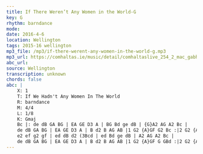 ```yaml
---
title: If There Weren’t Any Women in the World-G
key: G
rhythm: barndance
mode: 
date: 2016-4-6
location: Wellington
tags: 2015-16 wellington
mp3_file: /mp3/if-there-werent-any-women-in-the-world-g.mp3
mp3_url: https://comhaltas.ie/music/detail/comhaltaslive_254_2_mac_gabhann_family/
abc_url: 
source: Wellington
transcription: unknown
chords: false
abc: |
    X: 1
    T: If We Hadn't Any Women In The World
    R: barndance
    M: 4/4
    L: 1/8
    K: Gmaj
    Bc |: de dB GA BG | EA GE D3 A | BG Bd ge dB | {G}A2 AG A2 Bc |
    de dB GA BG | EA GE D3 A | B d2 B AG AB |1 G2 {A}GF G2 Bc :|2 G2 {A}GF G GBd ||
    e2 ef g2 gf | ed dB d2 (3Bcd | ed Bd ge dB | A2 AG A2 Bc |
    de dB GA BG | EA GE D3 A | B d2 B AG AB |1 G2 {A}GF G GBd :|2 G2 {A}GF G2 z2 ||    
---
```


